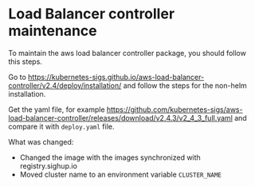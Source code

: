 # Load Balancer controller maintenance

To maintain the aws load balancer controller package, you should follow this steps.

Go to https://kubernetes-sigs.github.io/aws-load-balancer-controller/v2.4/deploy/installation/ and follow the steps for
the non-helm installation.

Get the yaml file, for example https://github.com/kubernetes-sigs/aws-load-balancer-controller/releases/download/v2.4.3/v2_4_3_full.yaml
and compare it with `deploy.yaml` file.

What was changed:
- Changed the image with the images synchronized with registry.sighup.io
- Moved cluster name to an environment variable `CLUSTER_NAME`